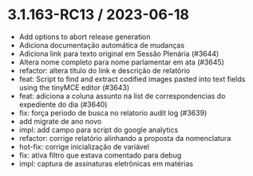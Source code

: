 
3.1.163-RC13 / 2023-06-18
=========================

  * Add options to abort release generation
  * Adiciona documentação automática de mudanças
  * Adiciona link para texto original em Sessão Plenária (#3644)
  * Altera nome completo para nome parlamentar em ata (#3645)
  * refactor: altera título do link e descrição de relatório
  * feat: Script to find and extract codified images pasted into text fields using the tinyMCE editor (#3643)
  * feat: adiciona a coluna assunto na list de correspondencias do expediente do dia (#3640)
  * fix: força periodo de busca no relatorio audit log (#3639)
  * add migrate de ano novo
  * impl: add campo para script do google analytics
  * refactor: corrige relatório alinhando a proposta da nomenclatura
  * hot-fix: corrige inicialização de variável
  * fix: ativa filtro que estava comentado para debug
  * impl: captura de assinaturas eletrônicas em matérias

